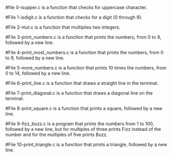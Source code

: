 #file 0-isupper.c is a function that checks for uppercase character.

#File 1-isdigit.c is a function that checks for a digit (0 through 9).

#File 2-mul.c is a function that multiplies two integers.

#File 3-print_numbers.c is a function that prints the numbers, from 0 to 9, followed by a new line.

#File 4-print_most_numbers.c is a function that prints the numbers, from 0 to 9, followed by a new line.

#File 5-more_numbers.c is a function that prints 10 times the numbers, from 0 to 14, followed by a new line.

#File 6-print_line.c is a function that draws a straight line in the terminal.

#File 7-print_diagonal.c is a function that draws a diagonal line on the terminal.

#File 8-print_square.c is a function that prints a square, followed by a new line.

#File 9-fizz_buzz.c is a program that prints the numbers from 1 to 100, followed by a new line, but for multiples of three prints Fizz instead of the number and for the multiples of five prints Buzz.

#File 10-print_triangle.c is a function that prints a triangle, followed by a new line.
